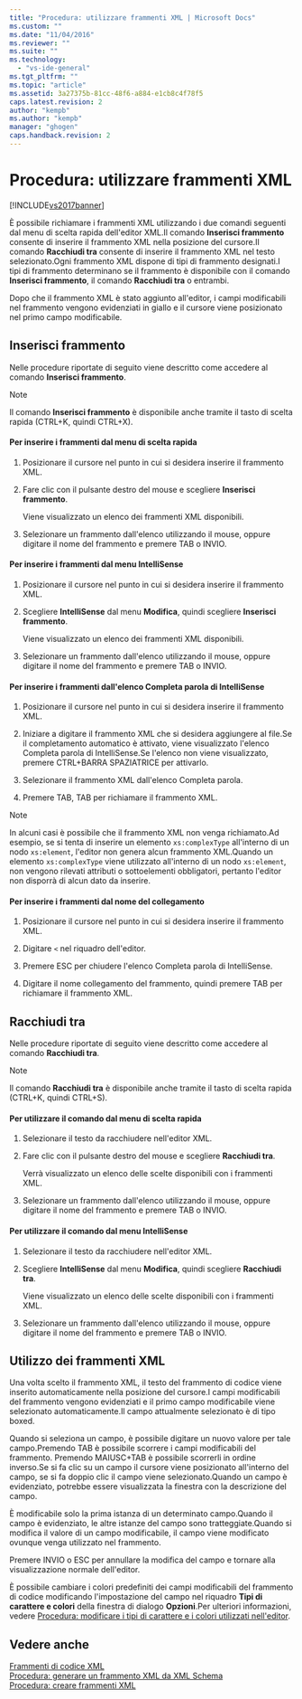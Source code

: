 ```yaml
---
title: "Procedura: utilizzare frammenti XML | Microsoft Docs"
ms.custom: ""
ms.date: "11/04/2016"
ms.reviewer: ""
ms.suite: ""
ms.technology: 
  - "vs-ide-general"
ms.tgt_pltfrm: ""
ms.topic: "article"
ms.assetid: 3a27375b-81cc-48f6-a884-e1cb8c4f78f5
caps.latest.revision: 2
author: "kempb"
ms.author: "kempb"
manager: "ghogen"
caps.handback.revision: 2
---
```

# Procedura: utilizzare frammenti XML
[!INCLUDE[vs2017banner](../code-quality/includes/vs2017banner.md)]

È possibile richiamare i frammenti XML utilizzando i due comandi seguenti dal menu di scelta rapida dell'editor XML.Il comando **Inserisci frammento** consente di inserire il frammento XML nella posizione del cursore.Il comando **Racchiudi tra** consente di inserire il frammento XML nel testo selezionato.Ogni frammento XML dispone di tipi di frammento designati.I tipi di frammento determinano se il frammento è disponibile con il comando **Inserisci frammento**, il comando **Racchiudi tra** o entrambi.  
  
 Dopo che il frammento XML è stato aggiunto all'editor, i campi modificabili nel frammento vengono evidenziati in giallo e il cursore viene posizionato nel primo campo modificabile.  
  
## Inserisci frammento  
 Nelle procedure riportate di seguito viene descritto come accedere al comando **Inserisci frammento**.  
  
> [!NOTE]
>  Il comando **Inserisci frammento** è disponibile anche tramite il tasto di scelta rapida \(CTRL\+K, quindi CTRL\+X\).  
  
#### Per inserire i frammenti dal menu di scelta rapida  
  
1.  Posizionare il cursore nel punto in cui si desidera inserire il frammento XML.  
  
2.  Fare clic con il pulsante destro del mouse e scegliere **Inserisci frammento**.  
  
     Viene visualizzato un elenco dei frammenti XML disponibili.  
  
3.  Selezionare un frammento dall'elenco utilizzando il mouse, oppure digitare il nome del frammento e premere TAB o INVIO.  
  
#### Per inserire i frammenti dal menu IntelliSense  
  
1.  Posizionare il cursore nel punto in cui si desidera inserire il frammento XML.  
  
2.  Scegliere **IntelliSense** dal menu **Modifica**, quindi scegliere **Inserisci frammento**.  
  
     Viene visualizzato un elenco dei frammenti XML disponibili.  
  
3.  Selezionare un frammento dall'elenco utilizzando il mouse, oppure digitare il nome del frammento e premere TAB o INVIO.  
  
#### Per inserire i frammenti dall'elenco Completa parola di IntelliSense  
  
1.  Posizionare il cursore nel punto in cui si desidera inserire il frammento XML.  
  
2.  Iniziare a digitare il frammento XML che si desidera aggiungere al file.Se il completamento automatico è attivato, viene visualizzato l'elenco Completa parola di IntelliSense.Se l'elenco non viene visualizzato, premere CTRL\+BARRA SPAZIATRICE per attivarlo.  
  
3.  Selezionare il frammento XML dall'elenco Completa parola.  
  
4.  Premere TAB, TAB per richiamare il frammento XML.  
  
> [!NOTE]
>  In alcuni casi è possibile che il frammento XML non venga richiamato.Ad esempio, se si tenta di inserire un elemento `xs:complexType` all'interno di un nodo `xs:element`, l'editor non genera alcun frammento XML.Quando un elemento `xs:complexType` viene utilizzato all'interno di un nodo `xs:element`, non vengono rilevati attributi o sottoelementi obbligatori, pertanto l'editor non disporrà di alcun dato da inserire.  
  
#### Per inserire i frammenti dal nome del collegamento  
  
1.  Posizionare il cursore nel punto in cui si desidera inserire il frammento XML.  
  
2.  Digitare `<` nel riquadro dell'editor.  
  
3.  Premere ESC per chiudere l'elenco Completa parola di IntelliSense.  
  
4.  Digitare il nome collegamento del frammento, quindi premere TAB per richiamare il frammento XML.  
  
## Racchiudi tra  
 Nelle procedure riportate di seguito viene descritto come accedere al comando **Racchiudi tra**.  
  
> [!NOTE]
>  Il comando **Racchiudi tra** è disponibile anche tramite il tasto di scelta rapida \(CTRL\+K, quindi CTRL\+S\).  
  
#### Per utilizzare il comando dal menu di scelta rapida  
  
1.  Selezionare il testo da racchiudere nell'editor XML.  
  
2.  Fare clic con il pulsante destro del mouse e scegliere **Racchiudi tra**.  
  
     Verrà visualizzato un elenco delle scelte disponibili con i frammenti XML.  
  
3.  Selezionare un frammento dall'elenco utilizzando il mouse, oppure digitare il nome del frammento e premere TAB o INVIO.  
  
#### Per utilizzare il comando dal menu IntelliSense  
  
1.  Selezionare il testo da racchiudere nell'editor XML.  
  
2.  Scegliere **IntelliSense** dal menu **Modifica**, quindi scegliere **Racchiudi tra**.  
  
     Viene visualizzato un elenco delle scelte disponibili con i frammenti XML.  
  
3.  Selezionare un frammento dall'elenco utilizzando il mouse, oppure digitare il nome del frammento e premere TAB o INVIO.  
  
## Utilizzo dei frammenti XML  
 Una volta scelto il frammento XML, il testo del frammento di codice viene inserito automaticamente nella posizione del cursore.I campi modificabili del frammento vengono evidenziati e il primo campo modificabile viene selezionato automaticamente.Il campo attualmente selezionato è di tipo boxed.  
  
 Quando si seleziona un campo, è possibile digitare un nuovo valore per tale campo.Premendo TAB è possibile scorrere i campi modificabili del frammento. Premendo MAIUSC\+TAB è possibile scorrerli in ordine inverso.Se si fa clic su un campo il cursore viene posizionato all'interno del campo, se si fa doppio clic il campo viene selezionato.Quando un campo è evidenziato, potrebbe essere visualizzata la finestra con la descrizione del campo.  
  
 È modificabile solo la prima istanza di un determinato campo.Quando il campo è evidenziato, le altre istanze del campo sono tratteggiate.Quando si modifica il valore di un campo modificabile, il campo viene modificato ovunque venga utilizzato nel frammento.  
  
 Premere INVIO o ESC per annullare la modifica del campo e tornare alla visualizzazione normale dell'editor.  
  
 È possibile cambiare i colori predefiniti dei campi modificabili del frammento di codice modificando l'impostazione del campo nel riquadro **Tipi di carattere e colori** della finestra di dialogo **Opzioni**.Per ulteriori informazioni, vedere [Procedura: modificare i tipi di carattere e i colori utilizzati nell'editor](../Topic/How%20to:%20Change%20Fonts%20and%20Colors%20in%20the%20Editor.md).  
  
## Vedere anche  
 [Frammenti di codice XML](../xml-tools/xml-snippets.md)   
 [Procedura: generare un frammento XML da XML Schema](../xml-tools/how-to-generate-an-xml-snippet-from-an-xml-schema.md)   
 [Procedura: creare frammenti XML](../xml-tools/how-to-create-xml-snippets.md)